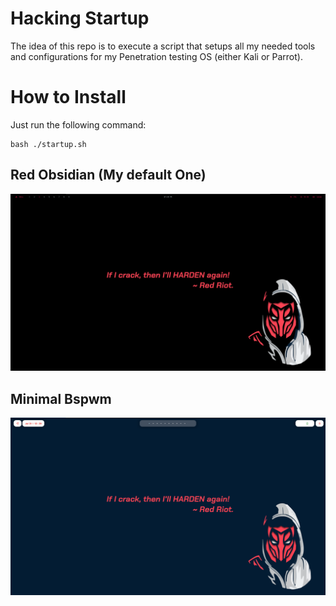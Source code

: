 # Hacking Startup

The idea of this repo is to execute a script that setups all my needed tools and
configurations for my Penetration testing OS (either Kali or Parrot).

# How to Install

Just run the following command:
```shell
bash ./startup.sh
```

## Red Obsidian (My default One)

![Red Obsidian Theme](.github/assets/RedObsidian.png)

## Minimal Bspwm

![Minimal BSPWM](.github/assets/MinimalBspwm.png)
